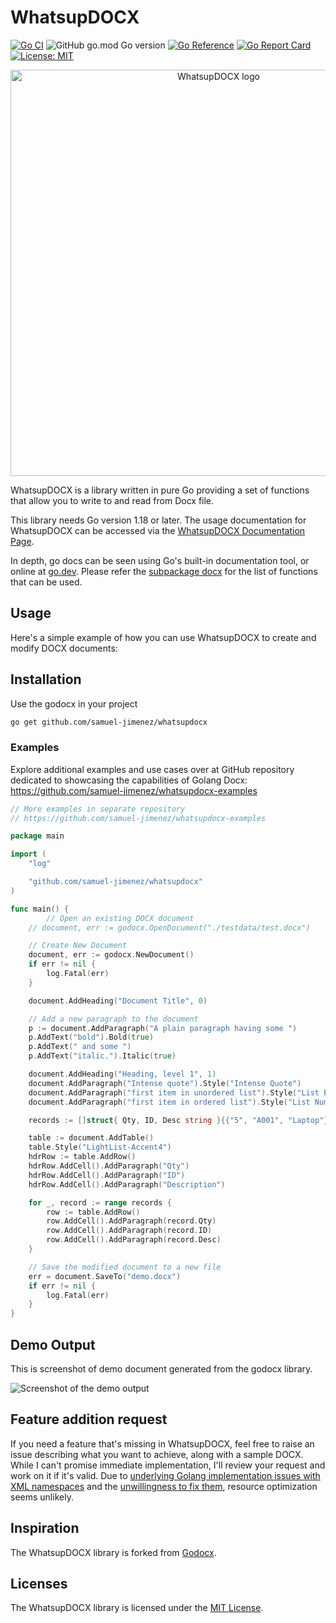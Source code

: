 # WhatsupDOCX

[![Go CI](https://github.com/samuel-jimenez/whatsupdocx/actions/workflows/go.yml/badge.svg)](https://github.com/samuel-jimenez/whatsupdocx/actions/workflows/go.yml) ![GitHub go.mod Go version](https://img.shields.io/github/go-mod/go-version/gomutex/godocx) [![Go Reference](https://pkg.go.dev/badge/github.com/samuel-jimenez/whatsupdocx.svg)](https://pkg.go.dev/github.com/samuel-jimenez/whatsupdocx)
 [![Go Report Card](https://goreportcard.com/badge/github.com/samuel-jimenez/whatsupdocx)](https://goreportcard.com/report/github.com/samuel-jimenez/whatsupdocx) [![License: MIT](https://img.shields.io/badge/License-MIT-blue.svg)](https://opensource.org/licenses/MIT)


<p align="center"><img width="650" src="./godocx.png" alt="WhatsupDOCX logo"></p>


WhatsupDOCX is a library written in pure Go providing a set of functions that allow you to write to and read from Docx file. 

This library needs Go version 1.18 or later. The usage documentation for WhatsupDOCX can be accessed via the [WhatsupDOCX Documentation Page](https://gomutex.github.io/godocx). 

In depth, go docs can be seen using Go's built-in documentation tool, or online at [go.dev](https://pkg.go.dev/github.com/samuel-jimenez/whatsupdocx). Please refer the [subpackage docx](https://pkg.go.dev/github.com/samuel-jimenez/whatsupdocx/docx) for the list of functions that can be used.


## Usage
Here's a simple example of how you can use WhatsupDOCX to create and modify DOCX documents:

## Installation
Use the godocx in your project
```bash
go get github.com/samuel-jimenez/whatsupdocx
```


### Examples
Explore additional examples and use cases over at GitHub repository dedicated to showcasing the capabilities of Golang Docx:
https://github.com/samuel-jimenez/whatsupdocx-examples


```go
// More examples in separate repository
// https://github.com/samuel-jimenez/whatsupdocx-examples

package main

import (
	"log"

	"github.com/samuel-jimenez/whatsupdocx"
)

func main() {
		// Open an existing DOCX document
	// document, err := godocx.OpenDocument("./testdata/test.docx")

	// Create New Document
	document, err := godocx.NewDocument()
	if err != nil {
		log.Fatal(err)
	}

	document.AddHeading("Document Title", 0)

	// Add a new paragraph to the document
	p := document.AddParagraph("A plain paragraph having some ")
	p.AddText("bold").Bold(true)
	p.AddText(" and some ")
	p.AddText("italic.").Italic(true)

	document.AddHeading("Heading, level 1", 1)
	document.AddParagraph("Intense quote").Style("Intense Quote")
	document.AddParagraph("first item in unordered list").Style("List Bullet")
	document.AddParagraph("first item in ordered list").Style("List Number")

	records := []struct{ Qty, ID, Desc string }{{"5", "A001", "Laptop"}, {"10", "B202", "Smartphone"}, {"2", "E505", "Smartwatch"}}

	table := document.AddTable()
	table.Style("LightList-Accent4")
	hdrRow := table.AddRow()
	hdrRow.AddCell().AddParagraph("Qty")
	hdrRow.AddCell().AddParagraph("ID")
	hdrRow.AddCell().AddParagraph("Description")

	for _, record := range records {
		row := table.AddRow()
		row.AddCell().AddParagraph(record.Qty)
		row.AddCell().AddParagraph(record.ID)
		row.AddCell().AddParagraph(record.Desc)
	}

	// Save the modified document to a new file
	err = document.SaveTo("demo.docx")
	if err != nil {
		log.Fatal(err)
	}
}
```

## Demo Output

This is screenshot of demo document generated from the godocx library. 

![Screenshot of the demo output](https://github.com/samuel-jimenez/whatsupdocx-examples/raw/main/demo.png)


## Feature addition request

If you need a feature that's missing in WhatsupDOCX, feel free to raise an issue describing what you want to achieve, along with a sample DOCX. While I can't promise immediate implementation, I'll review your request and work on it if it's valid.
Due to [underlying Golang implementation issues with XML namespaces](https://github.com/golang/go/issues/9519) and the [unwillingness to fix them](https://github.com/golang/go/issues/13400), resource optimization seems unlikely.


## Inspiration

The WhatsupDOCX library is forked from [Godocx](https://github.com/gomutex/godocx).

## Licenses

The WhatsupDOCX library is licensed under the [MIT License](https://opensource.org/licenses/MIT).
